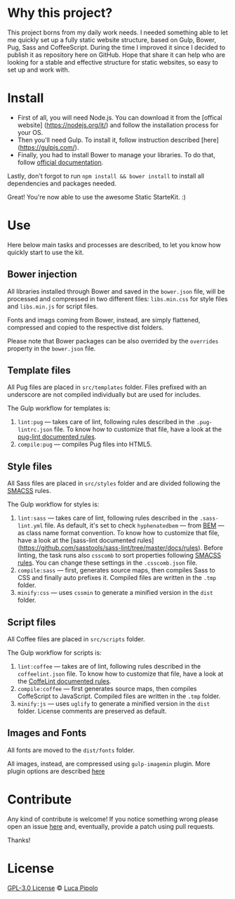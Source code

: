 # Why this project?
This project borns from my daily work needs.
I needed something able to let me quickly set up a fully static website structure,
based on Gulp, Bower, Pug, Sass and CoffeeScript.
During the time I improved it since I decided to publish it as repository here
on GitHub.
Hope that share it can help who are looking for a stable and effective structure
for static websites, so easy to set up and work with.

# Install
- First of all, you will need Node.js. You can download it from the [offical website]
(https://nodejs.org/it/) and follow the installation process for your OS.
- Then you'll need Gulp. To install it, follow instruction described [here]
(https://gulpjs.com/).
- Finally, you had to install Bower to manage your libraries. To do that, follow
[official documentation](https://bower.io/#install-bower).

Lastly, don't forgot to run `npm install && bower install` to install all
dependencies and packages needed.

Great! You're now able to use the awesome Static StarteKit. :)

# Use
Here below main tasks and processes are described, to let you know how quickly
start to use the kit.

## Bower injection
All libraries installed through Bower and saved in the `bower.json` file, will
be processed and compressed in two different files: `libs.min.css` for style
files and `libs.min.js` for script files.

Fonts and imags coming from Bower, instead, are simply flattened, compressed and
copied to the respective dist folders.

Please note that Bower packages can be also overrided by the `overrides`
property in the `bower.json` file.

## Template files
All Pug files are placed in `src/templates` folder. Files prefixed with an
underscore are not compiled individually but are used for includes.

The Gulp workflow for templates is:

1. `lint:pug` — takes care of lint, following rules described in the
`.pug-lintrc.json` file. To know how to customize that file, have a look at the
[pug-lint documented rules](https://github.com/pugjs/pug-lint/blob/master/docs/rules.md).
2. `compile:pug` — compiles Pug files into HTML5.

## Style files
All Sass files are placed in `src/styles` folder and are divided following the
[SMACSS](https://smacss.com/) rules.

The Gulp workflow for styles is:

1. `lint:sass` — takes care of lint, following rules described in the
`.sass-lint.yml` file. As default, it's set to check `hyphenatedbem`
— from [BEM](http://getbem.com/) — as class name format convention.
To know how to customize that file, have a look at the [sass-lint documented rules]
(https://github.com/sasstools/sass-lint/tree/master/docs/rules).
Before linting, the task runs also `csscomb` to sort properties following
[SMACSS rules](https://smacss.com/book/formatting). You can change these
settings in the `.csscomb.json` file.
2. `compile:sass` — first, generates source maps, then compiles Sass to CSS and
finally auto prefixes it. Compiled files are written in the `.tmp` folder.
3. `minify:css` — uses `cssmin` to generate a minified version in the `dist`
folder.

## Script files
All Coffee files are placed in `src/scripts` folder.

The Gulp workflow for scripts is:

1. `lint:coffee` — takes are of lint, following rules described in the
`coffeelint.json` file. To know how to customize that file, have a look at the
[CoffeLint documented rules](http://www.coffeelint.org/).
2. `compile:coffee` — first generates source maps, then compiles CoffeScript to
JavaScript. Compiled files are written in the `.tmp` folder.
3. `minify:js` — uses `uglify` to generate a minified version in the `dist`
folder. License comments are preserved as default.

## Images and Fonts
All fonts are moved to the `dist/fonts` folder.

All images, instead, are compressed using `gulp-imagemin` plugin. More plugin
options are described [here](https://www.npmjs.com/package/gulp-imagemin#custom-plugin-options)

# Contribute
Any kind of contribute is welcome! If you notice something wrong please open an
issue [here](https://github.com/LucaPipolo/static-starterkit/issues) and,
 eventually, provide a patch using pull requests.

Thanks!

# License
[GPL-3.0 License](https://www.gnu.org/licenses/gpl-3.0.en.html) ©
[Luca Pipolo](https://www.lucapipolo.com)
